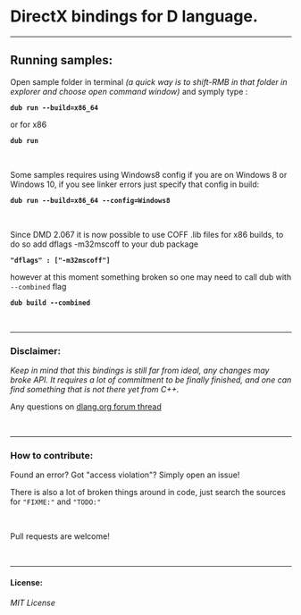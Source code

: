 # DirectX bindings for D language.

___
## Running samples:

Open sample folder in terminal *(a quick way is to shift-RMB in that folder in explorer and choose open command window)* 
and symply type :

__`dub run --build=x86_64`__

or for x86

__`dub run`__

&nbsp;

Some samples requires using Windows8 config if you are on Windows 8 or Windows 10, if you see linker errors just specify that config in build:

__`dub run --build=x86_64 --config=Windows8`__



&nbsp;


Since DMD 2.067 it is now possible to use COFF .lib files for x86 builds, to do so add dflags -m32mscoff to your dub package

__`"dflags" : ["-m32mscoff"]`__

however at this moment something broken so one may need to call dub with `--combined` flag

__`dub build --combined`__


&nbsp;


___
### Disclaimer:

*Keep in mind that this bindings is still far from ideal, any changes may broke API. It requires a lot of commitment to be finally finished, and one can find something that is not there yet from C++.*

Any questions on [dlang.org forum thread](http://forum.dlang.org/thread/cbjjmigmqpfxbmxwrmru@forum.dlang.org)


&nbsp;


___
### How to contribute:

Found an error? Got "access violation"? Simply open an issue!

There is also a lot of broken things around in code, just search the sources for `"FIXME:"` and `"TODO:"`

&nbsp;


Pull requests are welcome!

&nbsp;


___
#### License:
*MIT License*

